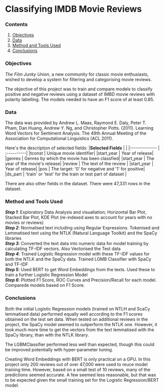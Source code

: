 # Classifying IMDB Movie Reviews

### Contents
1. [Objectives](https://github.com/SteveLewisUK/datascience_bootcamp_projects/blob/main/classifying_IMDB_movie_reviews/README.md#objectives)
2. [Data](https://github.com/SteveLewisUK/datascience_bootcamp_projects/blob/main/classifying_IMDB_movie_reviews/README.md#data)
3. [Method and Tools Used]()
4. [Conclusions]()<br />


### Objectives
*The Film Junky Union*, a new community for classic movie enthusiasts, wished to develop a system for filtering and categorising movie reviews. 

The objective of this project was to train and compare models to classify positive and negative reviews using a dataset of IMBD movie reviews with polarity labelling. The models needed to have an F1 score of at least 0.85.<br />


### Data
The data was provided by Andrew L. Maas, Raymond E. Daly, Peter T. Pham, Dan Huang, Andrew Y. Ng, and Christopher Potts. (2011). Learning Word Vectors for Sentiment Analysis. The 49th Annual Meeting of the Association for Computational Linguistics (ACL 2011).

Here's the description of selected fields:
|**Selected Fields** |  |
|:------------- | :----------|
|tconst | Unique movie identifier|
|start_year | Year of release|
|genres | Genres by which the movie has been classfied|
|start_year | The year of the movie's release|
|review | The text of the review |
|start_year | Year of release|
|pos | The target: '0' for negative and '1' for positive|
|ds_part | 'train' or 'test' for the train or test part of dataset |

There are also other fields in the dataset.
There were 47,331 rows in the dataset.<br />


### Method and Tools Used
***Step 1***: Exploratory Data Analysis and visualiation; Horizontal Bar Plot, Stacked Bar Plot, KDE Plot (re-indexed axes to account for years with no movies or reviews)\
***Step 2***: Normalised text including using Regular Expressions. Tokenised and Lemmatised text using the NTLK (Natural Language Toolkit) and the SpaCy libraries\
***Step 3***: Converted the text data into numeric data for model training by calculating TF-IDF vectors. Also Vectorised the Test data\
***Step 4***: Trained Logistic Regression model with these TF-IDF values for both the NTLK and the SpaCy data. Trained LGMB Classifier with SpaCy and TF-IDF\
***Step 5***: Used BERT to get Word Embeddings from the texts. Used these to train a further Logistic Regression Model\
***Step 6***: Plotted F1 Score, ROC Curves and Precision/Recall for each model. Comparede models based on F1 Score.<br />


### Conclusions
Both the initial Logistic Regression models (trained on NTLH and ScaCy lemmatised data) performed equally well according to the F1 scores obtained on the test set data.  When tested on additional reviews in the project, the SpaCy model seemed to outperform the NTLK one. However, it took much more time to get the vectors from the text lemmatised with the SpaCy library, than with the NTLK library.

The LGBMClassifier performed less well than expected, though this could be improved potentially with hyper-parameter tuning.

Creating Word Embeddings with BERT is only practical on a GPU. In this project only 200 reviews out of over 47,000 were used to reuce model training time.  However, based on a small test of 10 reviews, many of the predictions seemed accurate.  A few seemed less reasonable, but that was to be expected given the small training set for the Logistic Regression/BERT model. 
